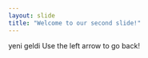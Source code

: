 ```yaml
---
layout: slide
title: "Welcome to our second slide!"
---
```

yeni geldi
Use the left arrow to go back!
